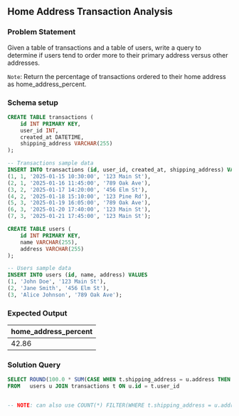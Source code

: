 ## Home Address Transaction Analysis

### Problem Statement 

Given a table of transactions and a table of users, write a query to determine if users tend to order more to their primary address versus other addresses.

`Note`: Return the percentage of transactions ordered to their home address as home_address_percent.


### Schema setup 

```sql
CREATE TABLE transactions (
    id INT PRIMARY KEY,
    user_id INT,
    created_at DATETIME,
    shipping_address VARCHAR(255)
);

-- Transactions sample data
INSERT INTO transactions (id, user_id, created_at, shipping_address) VALUES
(1, 1, '2025-01-15 10:30:00', '123 Main St'), 
(2, 1, '2025-01-16 11:45:00', '789 Oak Ave'), 
(3, 2, '2025-01-17 14:20:00', '456 Elm St'), 
(4, 2, '2025-01-18 15:10:00', '123 Pine Rd'), 
(5, 3, '2025-01-19 16:05:00', '789 Oak Ave'), 
(6, 3, '2025-01-20 17:40:00', '123 Main St'),
(7, 3, '2025-01-21 17:45:00', '123 Main St');

CREATE TABLE users (
    id INT PRIMARY KEY,
    name VARCHAR(255),
    address VARCHAR(255)
);

-- Users sample data
INSERT INTO users (id, name, address) VALUES
(1, 'John Doe', '123 Main St'),
(2, 'Jane Smith', '456 Elm St'),
(3, 'Alice Johnson', '789 Oak Ave');
```

### Expected Output 

home_address_percent |
--|
42.86 | 


### Solution Query 

```sql
SELECT ROUND(100.0 * SUM(CASE WHEN t.shipping_address = u.address THEN 1 ELSE 0 END) / NULLIF(COUNT(*), 0), 2) as home_address_percent
FROM   users u JOIN transactions t ON u.id = t.user_id


-- NOTE: can also use COUNT(*) FILTER(WHERE t.shipping_address = u.address) instead of CASE WHEN.
```